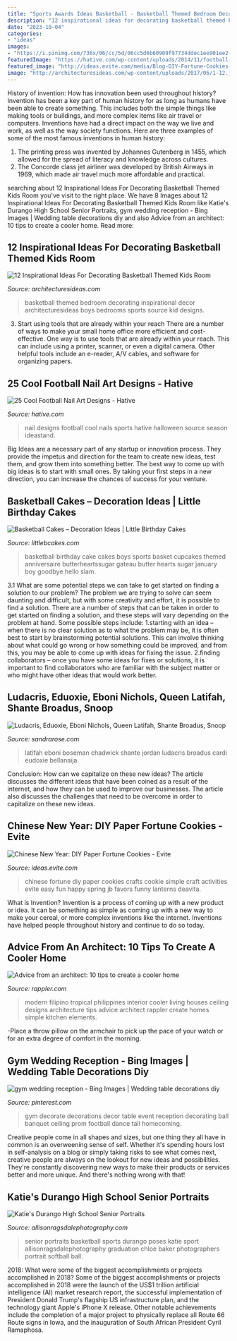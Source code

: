 ```yaml
---
title: "Sports Awards Ideas Basketball - Basketball Themed Bedroom Decorating Inspirational Decor Architecturesideas Boys Bedrooms Sports Source Kid Designs"
description: "12 inspirational ideas for decorating basketball themed kids room"
date: "2023-10-04"
categories:
- "ideas"
images:
- "https://i.pinimg.com/736x/06/cc/5d/06cc5d6b60909f97734ddec1ee901ee2--cheer-banquet-football-banquet.jpg"
featuredImage: "https://hative.com/wp-content/uploads/2014/11/football-nail-art-designs/2-cool-football-nail-art-designs.jpg"
featured_image: "http://ideas.evite.com/media/Blog-DIY-Fortune-Cookies-JB-1200.jpg"
image: "http://architecturesideas.com/wp-content/uploads/2017/06/1-12.jpg"
---
```



History of invention: How has innovation been used throughout history?
Invention has been a key part of human history for as long as humans have been able to create something. This includes both the simple things like making tools or buildings, and more complex items like air travel or computers. Inventions have had a direct impact on the way we live and work, as well as the way society functions. 
Here are three examples of some of the most famous inventions in human history: 

1) The printing press was invented by Johannes Gutenberg in 1455, which allowed for the spread of literacy and knowledge across cultures. 
2) The Concorde class jet airliner was developed by British Airways in 1969, which made air travel much more affordable and practical.

	

		
searching about 12 Inspirational Ideas For Decorating Basketball Themed Kids Room you've visit to the right place. We have 8 Images about 12 Inspirational Ideas For Decorating Basketball Themed Kids Room like Katie&#039;s Durango High School Senior Portraits, gym wedding reception - Bing Images | Wedding table decorations diy and also Advice from an architect: 10 tips to create a cooler home. Read more:
		
    
## 12 Inspirational Ideas For Decorating Basketball Themed Kids Room

<img loading=lazy src="http://architecturesideas.com/wp-content/uploads/2017/06/1-12.jpg" onerror="this.onerror=null;this.src='https://tse4.mm.bing.net/th?id=OIP.lj8H1B5ZpH0pffVV2rgf1wHaE9&amp;pid=15.1';" alt="12 Inspirational Ideas For Decorating Basketball Themed Kids Room">

_Source: architecturesideas.com_

>basketball themed bedroom decorating inspirational decor architecturesideas boys bedrooms sports source kid designs. 

	

3) Start using tools that are already within your reach
There are a number of ways to make your small home office more efficient and cost-effective. One way is to use tools that are already within your reach. This can include using a printer, scanner, or even a digital camera. Other helpful tools include an e-reader, A/V cables, and software for organizing papers.

    
## 25 Cool Football Nail Art Designs - Hative

<img loading=lazy src="https://hative.com/wp-content/uploads/2014/11/football-nail-art-designs/2-cool-football-nail-art-designs.jpg" onerror="this.onerror=null;this.src='https://tse2.mm.bing.net/th?id=OIP.ORuXqxA1acfLRj9bQraWLQHaJ4&amp;pid=15.1';" alt="25 Cool Football Nail Art Designs - Hative">

_Source: hative.com_

>nail designs football cool nails sports hative halloween source season ideastand. 

	

Big Ideas are a necessary part of any startup or innovation process. They provide the impetus and direction for the team to create new ideas, test them, and grow them into something better. The best way to come up with big ideas is to start with small ones. By taking your first steps in a new direction, you can increase the chances of success for your venture.

    
## Basketball Cakes – Decoration Ideas | Little Birthday Cakes

<img loading=lazy src="http://www.littlebcakes.com/wp-content/uploads/2014/01/Basketball-Cakes-Pictures.jpg" onerror="this.onerror=null;this.src='https://tse4.mm.bing.net/th?id=OIP.dMlOi_CHHogNj1eXQZYniwHaKB&amp;pid=15.1';" alt="Basketball Cakes – Decoration Ideas | Little Birthday Cakes">

_Source: littlebcakes.com_

>basketball birthday cake cakes boys sports basket cupcakes themed anniversaire butterheartssugar gateau butter hearts sugar january boy goodbye hello slam. 

	

3.1 What are some potential steps we can take to get started on finding a solution to our problem?
The problem we are trying to solve can seem daunting and difficult, but with some creativity and effort, it is possible to find a solution. There are a number of steps that can be taken in order to get started on finding a solution, and these steps will vary depending on the problem at hand. Some possible steps include: 
1.starting with an idea – when there is no clear solution as to what the problem may be, it is often best to start by brainstorming potential solutions. This can involve thinking about what could go wrong or how something could be improved, and from this, you may be able to come up with ideas for fixing the issue. 
2.finding collaborators – once you have some ideas for fixes or solutions, it is important to find collaborators who are familiar with the subject matter or who might have other ideas that would work better.

    
## Ludacris, Eduoxie, Eboni Nichols, Queen Latifah, Shante Broadus, Snoop

<img loading=lazy src="https://sandrarose.com/wp-content/uploads/2018/02/Luda-Eudoxie-Eboni-Latifah-shante-Snoop-GettyImages-768x512.jpg" onerror="this.onerror=null;this.src='https://tse2.mm.bing.net/th?id=OIP.GCbewG9r72PZBRi_9pshlgHaE8&amp;pid=15.1';" alt="Ludacris, Eduoxie, Eboni Nichols, Queen Latifah, Shante Broadus, Snoop">

_Source: sandrarose.com_

>latifah eboni boseman chadwick shante jordan ludacris broadus cardi eudoxie bellanaija. 

	

Conclusion: How can we capitalize on these new ideas?
The article discusses the different ideas that have been coined as a result of the internet, and how they can be used to improve our businesses. The article also discusses the challenges that need to be overcome in order to capitalize on these new ideas.

    
## Chinese New Year: DIY Paper Fortune Cookies - Evite

<img loading=lazy src="http://ideas.evite.com/media/Blog-DIY-Fortune-Cookies-JB-1200.jpg" onerror="this.onerror=null;this.src='https://tse2.mm.bing.net/th?id=OIP.zVqJt1j8bOXhxEEWV7CB1AHaKF&amp;pid=15.1';" alt="Chinese New Year: DIY Paper Fortune Cookies - Evite">

_Source: ideas.evite.com_

>chinese fortune diy paper cookies crafts cookie simple craft activities evite easy fun happy spring jb favors funny lanterns deavita. 

	

What is Invention?
Invention is a process of coming up with a new product or idea. It can be something as simple as coming up with a new way to make your cereal, or more complex inventions like the internet. Inventions have helped people throughout history and continue to do so today.

    
## Advice From An Architect: 10 Tips To Create A Cooler Home

<img loading=lazy src="https://assets.rappler.com/1B37BC229AEF4A30A2233F5185196164/img/D76470A219B04640BBFE967A5A344423/20160211-Cooler_Homes-004.jpg" onerror="this.onerror=null;this.src='https://tse4.mm.bing.net/th?id=OIP.0gxLa_hHFX7N8zKPUcQhfQHaLH&amp;pid=15.1';" alt="Advice from an architect: 10 tips to create a cooler home">

_Source: rappler.com_

>modern filipino tropical philippines interior cooler living houses ceiling designs architecture tips advice architect rappler create homes simple kitchen elements. 

	

-Place a throw pillow on the armchair to pick up the pace of your watch or for an extra degree of comfort in the morning.

    
## Gym Wedding Reception - Bing Images | Wedding Table Decorations Diy

<img loading=lazy src="https://i.pinimg.com/736x/06/cc/5d/06cc5d6b60909f97734ddec1ee901ee2--cheer-banquet-football-banquet.jpg" onerror="this.onerror=null;this.src='https://tse3.mm.bing.net/th?id=OIP.wWy6p660XzK2uqjMNEw3-wHaFj&amp;pid=15.1';" alt="gym wedding reception - Bing Images | Wedding table decorations diy">

_Source: pinterest.com_

>gym decorate decorations decor table event reception decorating ball banquet ceiling prom football dance tall homecoming. 

	

Creative people come in all shapes and sizes, but one thing they all have in common is an overweening sense of self. Whether it's spending hours lost in self-analysis on a blog or simply taking risks to see what comes next, creative people are always on the lookout for new ideas and possibilities. They're constantly discovering new ways to make their products or services better and more unique. And there's nothing wrong with that!

    
## Katie&#039;s Durango High School Senior Portraits

<img loading=lazy src="http://allisonragsdalephotography.com/wp-content/uploads/2014/12/DSC5193.jpg" onerror="this.onerror=null;this.src='https://tse3.mm.bing.net/th?id=OIP.D9fqdeHpABCHZPaDN9Df3wHaLI&amp;pid=15.1';" alt="Katie&#039;s Durango High School Senior Portraits">

_Source: allisonragsdalephotography.com_

>senior portraits basketball sports durango poses katie sport allisonragsdalephotography graduation chloe baker photographers portrait softball ball. 

	

2018: What were some of the biggest accomplishments or projects accomplished in 2018?
Some of the biggest accomplishments or projects accomplished in 2018 were the launch of the US$1 trillion artificial intelligence (AI) market research report, the successful implementation of President Donald Trump's flagship US infrastructure plan, and the technology giant Apple's iPhone X release. Other notable achievements include the completion of a major project to physically replace all Route 66 Route signs in Iowa, and the inauguration of South African President Cyril Ramaphosa.

